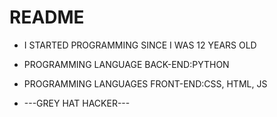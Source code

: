 # README



* I STARTED PROGRAMMING SINCE I WAS 12 YEARS OLD

* PROGRAMMING LANGUAGE BACK-END:PYTHON

* PROGRAMMING LANGUAGES FRONT-END:CSS, HTML, JS

* ---GREY HAT HACKER---
